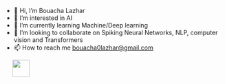 - 👋 Hi, I’m Bouacha Lazhar
- 👀 I’m interested in AI
- 🌱 I’m currently learning Machine/Deep learning
- 💞️ I’m looking to collaborate on Spiking Neural Networks, NLP, computer vision and Transformers
- 📫 How to reach me bouacha0lazhar@gmail.com

<!---
bouachalazhar/bouachalazhar is a ✨ special ✨ repository because its `README.md` (this file) appears on your GitHub profile.
You can click the Preview link to take a look at your changes.
--->
<html>
<head>
</head>
<body>
<div>
<a href="https://www.linkedin.com/in/bouachalazhar/" rel="nofollow">
  <img src="https://github.com/ashutosh1919/ashutosh1919/raw/master/logos/linkedin.png" width="40" style="max-width: 100%; padding-left: 20px;">
</a>
</div>
</body>
</html>
